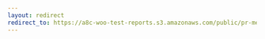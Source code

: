 ```yaml
---
layout: redirect
redirect_to: https://a8c-woo-test-reports.s3.amazonaws.com/public/pr-merge/38604/e2e/index.html
---
```

